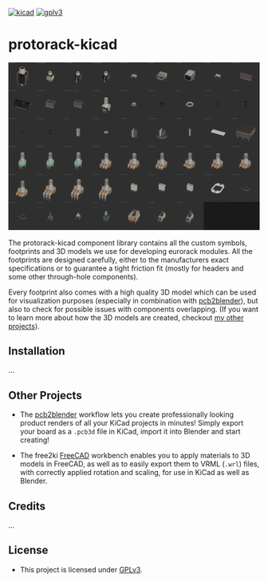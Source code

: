 [![kicad](https://img.shields.io/badge/kicad-6.0.5-blue)](https://www.kicad.org/)
[![gplv3](https://img.shields.io/badge/license-GPLv3-lightgrey)](https://www.gnu.org/licenses/gpl-3.0.txt)

# protorack-kicad

<img src="3dmodels/overview.webp"/>

The protorack-kicad component library contains all the custom symbols, footprints and 3D models
we use for developing eurorack modules. All the footprints are designed carefully, either to
the manufacturers exact specifications or to guarantee a tight friction fit (mostly for headers
and some other through-hole components).

Every footprint also comes with a high quality 3D model which can be used for visualization
purposes (especially in combination with [pcb2blender](https://github.com/30350n/pcb2blender)),
but also to check for possible issues with components overlapping.
(If you want to learn more about how the 3D models are created, checkout
[my other projects](#other-projects)).

## Installation

...

## Other Projects

- The [pcb2blender](https://github.com/30350n/pcb2blender) workflow lets you create
  professionally looking product renders of all your KiCad projects in minutes! Simply export
  your board as a `.pcb3d` file in KiCad, import it into Blender and start creating!

- The free2ki [FreeCAD](https://github.com/FreeCAD/FreeCAD) workbench enables you to apply
  materials to 3D models in FreeCAD, as well as to easily export them to VRML (`.wrl`) files,
  with correctly applied rotation and scaling, for use in KiCad as well as Blender.

## Credits

...

## License

- This project is licensed under
  [GPLv3](https://github.com/30350n/pcb2blender/blob/master/LICENSE).
